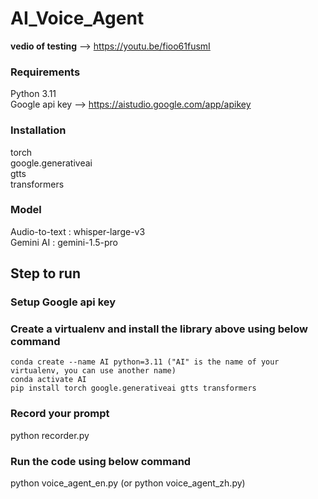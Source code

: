 # AI_Voice_Agent
**vedio of testing** --> https://youtu.be/fioo61fusmI   
### Requirements  
Python 3.11  
Google api key  -->  https://aistudio.google.com/app/apikey  
### Installation  
torch  
google.generativeai  
gtts  
transformers    
### Model  
Audio-to-text : whisper-large-v3  
Gemini AI : gemini-1.5-pro

## Step to run  
### Setup Google api key  
### Create a virtualenv and install the library above using below command  
    conda create --name AI python=3.11 ("AI" is the name of your virtualenv, you can use another name)  
    conda activate AI  
    pip install torch google.generativeai gtts transformers  
### Record your prompt  
python recorder.py  
### Run the code using below command  
python voice_agent_en.py (or python voice_agent_zh.py)
